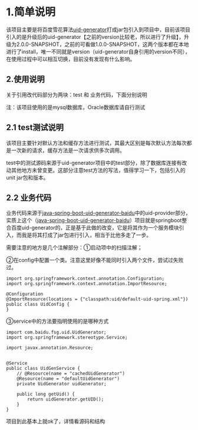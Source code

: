 # 1.简单说明

该项目主要是将百度雪花算法[uid-generator](https://github.com/baidu/uid-generator)打成jar包引入到项目中，目前该项目引入的是升级后的uid-generator【之前的version比较老，所以进行了升级】，升级为2.0.0-SNAPSHOT，之前的可看做1.0.0-SNAPSHOT，这两个版本都在本地进行了install，唯一不同就是version（uid-generator自身引用的version不同），在使用过程中可以相互切换，目前没有发现有什么影响。

## 2.使用说明

关于引用改代码部分为两块：test 和 业务代码，下面分别说明

注：该项目使用的是mysql数据库，Oracle数据库请自行测试

## 2.1 test测试说明

该项目主要针对默认方法和缓存方法进行测试，其最大区别是每次默认方法每次都是一次新的请求，缓存方法是一次请求供多次调用。

test中的测试源码来源于uid-generator项目中的test部分，除了数据库连接有改动其他地方未曾变更。这部分注意test方法的写法，值得学习一下，包括引入的unit jar包和版本。



## 2.2 业务代码

业务代码来源于[java-spring-boot-uid-generator-baidu](https://github.com/foxiswho/java-spring-boot-uid-generator-baidu)中的uid-provider部分，实质上这个（[java-spring-boot-uid-generator-baidu](https://github.com/foxiswho/java-spring-boot-uid-generator-baidu)）项目就是springboot整合百度uid-generator的，正是基于此做的改变，它是将其作为一个服务模块引入，而我是将其打成了jar包进行引入，相当于比他多走了一步。

需要注意的地方是几个注解部分：①启动项中的扫描注解；

②在config中配置一个类。注意这里好像不能同时引入两个文件，尝试过失败过。

```
import org.springframework.context.annotation.Configuration;
import org.springframework.context.annotation.ImportResource;

@Configuration
@ImportResource(locations = {"classpath:uid/default-uid-spring.xml"})
public class UidConfig {
}

```

③service中的方法要指明使用的是哪种方式

```
import com.baidu.fsg.uid.UidGenerator;
import org.springframework.stereotype.Service;

import javax.annotation.Resource;


@Service
public class UidGenService {
    // @Resource(name = "cachedUidGenerator")
    @Resource(name = "defaultUidGenerator")
    private UidGenerator uidGenerator;

    public long getUid() {
        return uidGenerator.getUID();
    }
}
```

项目到此基本上就ok了，详情看源码和结构